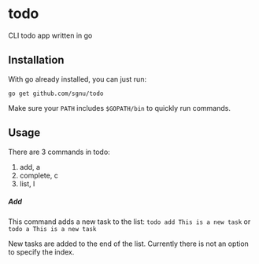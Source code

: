 # todo
CLI todo app written in go
## Installation
With go already installed, you can just run:

`go get github.com/sgnu/todo`

Make sure your `PATH` includes `$GOPATH/bin` to quickly run commands.
## Usage
There are 3 commands in todo:

1.	add, a
2.	complete, c
3.	list, l

##### Add
This command adds a new task to the list:
```todo add This is a new task``` or ```todo a This is a new task```

New tasks are added to the end of the list. Currently there is not an option to specify the index.

